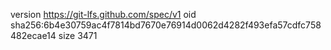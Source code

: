 version https://git-lfs.github.com/spec/v1
oid sha256:6b4e30759ac4f7814bd7670e76914d0062d4282f493efa57cdfc758482ecae14
size 3471
